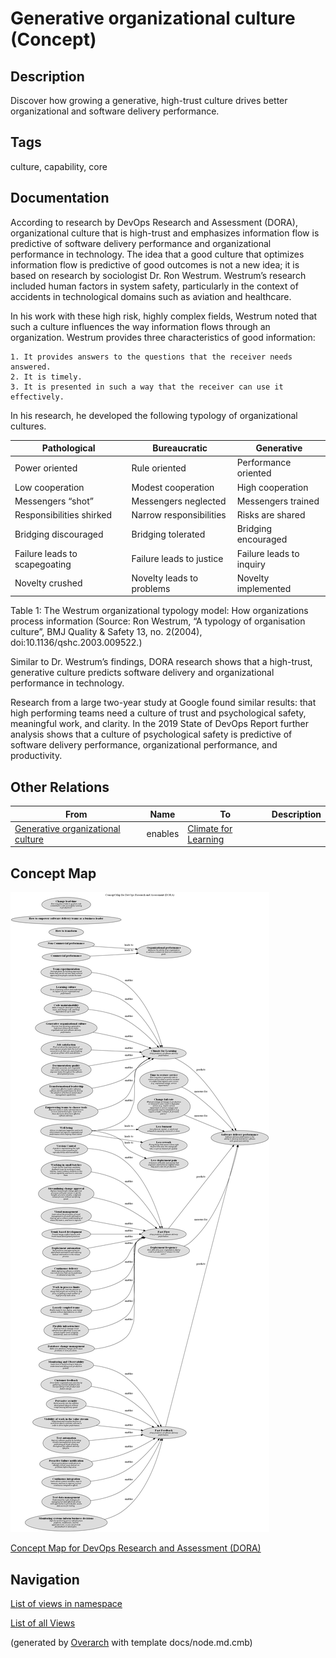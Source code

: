 
# Generative organizational culture (Concept)
## Description
Discover how growing a generative, high-trust culture drives better organizational and software delivery performance.


## Tags
culture, capability, core

## Documentation
According to research by DevOps Research and Assessment (DORA), organizational culture that is high-trust and emphasizes information flow is predictive of software delivery performance and organizational performance in technology. The idea that a good culture that optimizes information flow is predictive of good outcomes is not a new idea; it is based on research by sociologist Dr. Ron Westrum. Westrum’s research included human factors in system safety, particularly in the context of accidents in technological domains such as aviation and healthcare.

In his work with these high risk, highly complex fields, Westrum noted that such a culture influences the way information flows through an organization. Westrum provides three characteristics of good information:

    1. It provides answers to the questions that the receiver needs answered.
    2. It is timely.
    3. It is presented in such a way that the receiver can use it effectively.

In his research, he developed the following typology of organizational cultures.
         
Pathological | Bureaucratic | Generative
---|---|---
Power oriented | Rule oriented | Performance oriented
Low cooperation | Modest cooperation | High cooperation
Messengers “shot” | Messengers neglected | Messengers trained
Responsibilities shirked | Narrow responsibilities | Risks are shared
Bridging discouraged | Bridging tolerated | Bridging encouraged
Failure leads to scapegoating | Failure leads to justice | Failure leads to inquiry
Novelty crushed | Novelty leads to problems | Novelty implemented

Table 1: The Westrum organizational typology model: How organizations process information (Source: Ron Westrum, “A typology of organisation culture”, BMJ Quality & Safety 13, no. 2(2004), doi:10.1136/qshc.2003.009522.)

Similar to Dr. Westrum’s findings, DORA research shows that a high-trust, generative culture predicts software delivery and organizational performance in technology.

Research from a large two-year study at Google found similar results: that high performing teams need a culture of trust and psychological safety, meaningful work, and clarity. In the 2019 State of DevOps Report further analysis shows that a culture of psychological safety is predictive of software delivery performance, organizational performance, and productivity.
## Other Relations
| From | Name | To | Description |
|---|---|---|---|
| [Generative organizational culture](../../software-development/dora/generative-organizational-culture.md) | enables | [Climate for Learning](../../software-development/dora/climate-for-learning.md) |  |

## Concept Map
![Concept Map for DevOps Research and Assessment (DORA)](../../software-development/dora/concept-view.png)

[Concept Map for DevOps Research and Assessment (DORA)](../../software-development/dora/concept-view.md)


## Navigation
[List of views in namespace](./views-in-namespace.md)

[List of all Views](../../views.md)


(generated by [Overarch](https://github.com/soulspace-org/overarch) with template docs/node.md.cmb)

